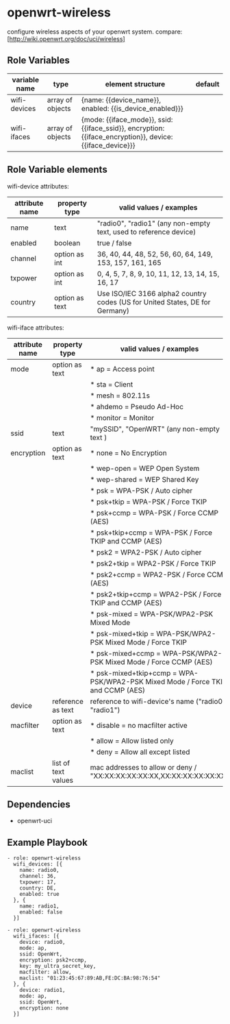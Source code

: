 openwrt-wireless
==============

configure wireless aspects of your openwrt system.
compare: [http://wiki.openwrt.org/doc/uci/wireless]

Role Variables
--------------

| variable name     | type             | element structure                                                                                        | default |
|-------------------|------------------|----------------------------------------------------------------------------------------------------------|---------|
| wifi-devices      | array of objects | {name: {{device_name}}, enabled: {{is_device_enabled}}}                                                  | <empty> |
| wifi-ifaces       | array of objects | {mode: {{iface_mode}}, ssid: {{iface_ssid}}, encryption: {{iface_encryption}}, device: {{iface_device}}} | <empty> |

Role Variable elements
----------------------

wifi-device attributes:

| attribute name | property type       | valid values / examples                                                      |
|----------------|---------------------|------------------------------------------------------------------------------|
| name           | text                | "radio0", "radio1" (any non-empty text, used to reference device)            |
| enabled        | boolean             | true / false                                                                 |
| channel        | option as int       | 36, 40, 44, 48, 52, 56, 60, 64, 149, 153, 157, 161, 165                      |
| txpower        | option as int       | 0, 4, 5, 7, 8, 9, 10, 11, 12, 13, 14, 15, 16, 17                             |
| country        | option as text      | Use ISO/IEC 3166 alpha2 country codes (US for United States, DE for Germany) |

wifi-iface attributes:

| attribute name | property type       | valid values / examples                                                         |
|----------------|---------------------|---------------------------------------------------------------------------------|
| mode           | option as text      | * ap = Access point                                                             |
|                |                     | * sta = Client                                                                  |
|                |                     | * mesh = 802.11s                                                                |
|                |                     | * ahdemo = Pseudo Ad-Hoc                                                        |
|                |                     | * monitor = Monitor                                                             |
| ssid           | text                | "mySSID", "OpenWRT" (any non-empty text )                                       |
| encryption     | option as text      | * none = No Encryption                                                          |
|                |                     | * wep-open = WEP Open System                                                    |
|                |                     | * wep-shared = WEP Shared Key                                                   |
|                |                     | * psk = WPA-PSK / Auto cipher                                                   |
|                |                     | * psk+tkip = WPA-PSK / Force TKIP                                               |
|                |                     | * psk+ccmp = WPA-PSK / Force CCMP (AES)                                         |
|                |                     | * psk+tkip+ccmp = WPA-PSK / Force TKIP and CCMP (AES)                           |
|                |                     | * psk2 = WPA2-PSK / Auto cipher                                                 |
|                |                     | * psk2+tkip = WPA2-PSK / Force TKIP                                             |
|                |                     | * psk2+ccmp = WPA2-PSK / Force CCMP (AES)                                       |
|                |                     | * psk2+tkip+ccmp = WPA2-PSK / Force TKIP and CCMP (AES)                         |
|                |                     | * psk-mixed = WPA-PSK/WPA2-PSK Mixed Mode                                       |
|                |                     | * psk-mixed+tkip = WPA-PSK/WPA2-PSK Mixed Mode / Force TKIP                     |
|                |                     | * psk-mixed+ccmp = WPA-PSK/WPA2-PSK Mixed Mode / Force CCMP (AES)               |
|                |                     | * psk-mixed+tkip+ccmp = WPA-PSK/WPA2-PSK Mixed Mode / Force TKIP and CCMP (AES) |
| device         | reference as text   | reference to wifi-device's name ("radio0, "radio1")                             |
| macfilter      | option as text      | * disable = no macfilter active                                                 |
|                |                     | * allow = Allow listed only                                                     |
|                |                     | * deny = Allow all except listed                                                |
| maclist        | list of text values | mac addresses to allow or deny / "XX:XX:XX:XX:XX:XX,XX:XX:XX:XX:XX:XX"         |

Dependencies
------------

* openwrt-uci

Example Playbook
----------------

```
- role: openwrt-wireless
  wifi_devices: [{
    name: radio0,
    channel: 36,
    txpower: 17,
    country: DE,
    enabled: true
  }, {
    name: radio1,
    enabled: false
  }]

- role: openwrt-wireless
  wifi_ifaces: [{
    device: radio0,
    mode: ap,
    ssid: OpenWrt,
    encryption: psk2+ccmp,
    key: my_ultra_secret_key,
    macfilter: allow,
    maclist: "01:23:45:67:89:AB,FE:DC:BA:98:76:54"
  }, {
    device: radio1,
    mode: ap,
    ssid: OpenWrt,
    encryption: none
  }]
```

[http://wiki.openwrt.org/doc/uci/wireless]: http://wiki.openwrt.org/doc/uci/wireless
[https://github.com/lefant/ansible-openwrt-wireless]: https://github.com/lefant/ansible-openwrt-wireless
